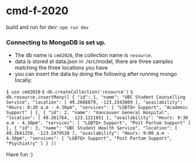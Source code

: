 # cmd-f-2020

build and run for dev: `npm run dev`


### Connecting to MongoDB is set up. 
* The db name is `cmd2020`, the collection name is `resource`.
* data is stored at data.json in ./src/model, there are three samples matching the three locations you have
* you can insert the data by doing the following after running mongo locally:

`$ use cmd2020`
`$ db.createCollection('resource')`
`$ db.resource.insertMany([
  {
    "id": 1,
    "name": "UBC Student Counselling Service",
    "location": [
      49.2686879,
      -123.2543009
    ],
    "availability": "Hours: 8:30 a.m - 4.30pm",
    "services": [
      "LGBTQ+ Support",
      "Academic Support"
    ]
  },
  {
    "id": 2,
    "name": "Vancouver General Hospital",
    "location": [
      49.261764,
      -123.1221851
    ],
    "availability": "Hours: 9:30 a.m - 4.30pm",
    "services": [
      "LGBTQ+ Support",
      "Post Partum Support"
    ]
  },
  {
    "id": 3,
    "name": "UBC Student Health Service",
    "location": [
      49.2641259,
      -123.2479528
    ],
    "availability": "Hours: 9:00 a.m - 4.30pm",
    "services": [
      "LGBTQ+ Support",
      "Post Partum Support",
      "Psychiatry"
    ]
  }
])`

Have fun :)
